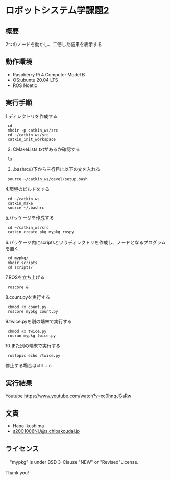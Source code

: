 # ロボットシステム学課題2

## 概要
2つのノードを動かし、二倍した結果を表示する

## 動作環境
- Raspberry Pi 4 Computer Model B
- OS:ubuntu 20.04 LTS
- ROS Noetic

## 実行手順
1.ディレクトリを作成する
```
 cd 
 mkdir -p catkin_ws/src
 cd ~/catkin_ws/src
 catkin_init_workspace
```
2. CMakeLists.txtがあるか確認する
```
 ls
```
3. .bashrcの下から三行目に以下の文を入れる
```
 source ~/catkin_ws/devel/setup.bash
```
4.環境のビルドをする
```
 cd ~/catkin_ws
 catkin_make
 source ~/.bashrc
```
5.パッケージを作成する
```
 cd ~/catkin_ws/src
 catkin_create_pkg mypkg rospy
```
6.パッケージ内にscriptsというディレクトリを作成し、ノードとなるプログラムを置く
```
 cd mypkg/
 mkdir scripts
 cd scripts/
```
7.ROSを立ち上げる
```
 roscore &
```
8.count.pyを実行する
```
 chmod +x count.py   
 roscore mypkg count.py
```
9.twice.pyを別の端末で実行する
```
 chmod +x twice.py 
 rosrun mypkg twice.py
```
10.また別の端末で実行する
```
 rostopic echo /twice.py
```
停止する場合はctrl + c
## 実行結果
 Youtube https://www.youtube.com/watch?v=xc0hnqJGaRw
## 文責
 - Hana Ikushima
 - s20C1006NU@s.chibakoudai.jp
## ライセンス
　"mypkg" is under BSD 3-Clause "NEW" or "Revised"License.
 
 Thank you!
　

